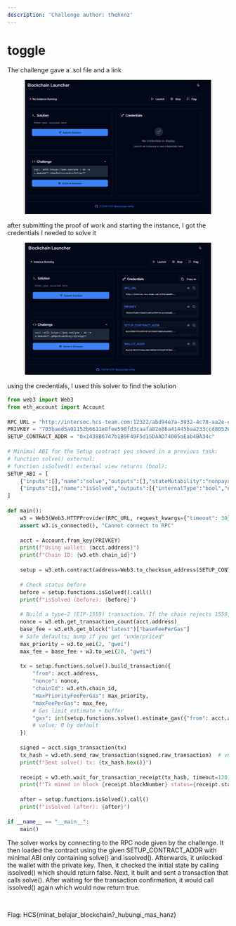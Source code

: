 ```yaml
---
description: 'Challenge author: thehxnz'
---
```


# toggle

The challenge gave a .sol file and a link

<figure><img src="../../.gitbook/assets/{B2B46FF6-9079-43D7-9AE5-DDCDCA2EA28F}.png" alt=""><figcaption></figcaption></figure>

after submitting the proof of work and starting the instance, I got the credentials I needed to solve it

<figure><img src="../../.gitbook/assets/{E5C690E5-42D4-4D82-A02B-E3584423BFE5}.png" alt=""><figcaption></figcaption></figure>

using the credentials, I used this solver to find the solution

```python
from web3 import Web3
from eth_account import Account

RPC_URL = "http://intersec.hcs-team.com:12322/abd94e7a-3932-4c78-aa2e-e48e9fb8ac25"
PRIVKEY = "703baed5a01152b6611e8fee598fd3caafa82e86a41445baa233ccd805265554"
SETUP_CONTRACT_ADDR = "0x1438B6747b1B9F49F5d15DAAD74005aEab4BA34c"

# Minimal ABI for the Setup contract you showed in a previous task:
# function solve() external;
# function isSolved() external view returns (bool);
SETUP_ABI = [
    {"inputs":[],"name":"solve","outputs":[],"stateMutability":"nonpayable","type":"function"},
    {"inputs":[],"name":"isSolved","outputs":[{"internalType":"bool","name":"","type":"bool"}],"stateMutability":"view","type":"function"},
]

def main():
    w3 = Web3(Web3.HTTPProvider(RPC_URL, request_kwargs={"timeout": 30}))
    assert w3.is_connected(), "Cannot connect to RPC"

    acct = Account.from_key(PRIVKEY)
    print(f"Using wallet: {acct.address}")
    print(f"Chain ID: {w3.eth.chain_id}")

    setup = w3.eth.contract(address=Web3.to_checksum_address(SETUP_CONTRACT_ADDR), abi=SETUP_ABI)

    # Check status before
    before = setup.functions.isSolved().call()
    print(f"isSolved (before): {before}")

    # Build a type-2 (EIP-1559) transaction. If the chain rejects 1559, use the legacy block below.
    nonce = w3.eth.get_transaction_count(acct.address)
    base_fee = w3.eth.get_block("latest")["baseFeePerGas"]
    # Safe defaults; bump if you get "underpriced"
    max_priority = w3.to_wei(2, "gwei")
    max_fee = base_fee + w3.to_wei(20, "gwei")

    tx = setup.functions.solve().build_transaction({
        "from": acct.address,
        "nonce": nonce,
        "chainId": w3.eth.chain_id,
        "maxPriorityFeePerGas": max_priority,
        "maxFeePerGas": max_fee,
        # Gas limit estimate + buffer
        "gas": int(setup.functions.solve().estimate_gas({"from": acct.address}) * 1.2),
        # value: 0 by default
    })

    signed = acct.sign_transaction(tx)
    tx_hash = w3.eth.send_raw_transaction(signed.raw_transaction)  # v6: raw_transaction
    print(f"Sent solve() tx: {tx_hash.hex()}")

    receipt = w3.eth.wait_for_transaction_receipt(tx_hash, timeout=120)
    print(f"Tx mined in block {receipt.blockNumber} status={receipt.status}")

    after = setup.functions.isSolved().call()
    print(f"isSolved (after): {after}")

if __name__ == "__main__":
    main()

```

The solver works by connecting to the RPC node given by the challenge. It then loaded the contract using the given SETUP\_CONTRACT\_ADDR with minimal ABI only containing solve() and issolved(). Afterwards, it unlocked the wallet with the private key. Then, it checked the initial state by calling issolved() which should return false. Next, it built and sent a transaction that calls solve(). After waiting for the transaction confirmation, it would call issolved() again which would now return true.

<figure><img src="broken-reference" alt=""><figcaption></figcaption></figure>

Flag: HCS{minat\_belajar\_blockchain?\_hubungi\_mas\_hanz}
